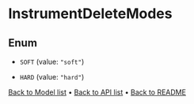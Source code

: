 

# InstrumentDeleteModes

## Enum


* `SOFT` (value: `"soft"`)

* `HARD` (value: `"hard"`)



[Back to Model list](../README.md#documentation-for-models) &#8226; [Back to API list](../README.md#documentation-for-api-endpoints) &#8226; [Back to README](../README.md)


